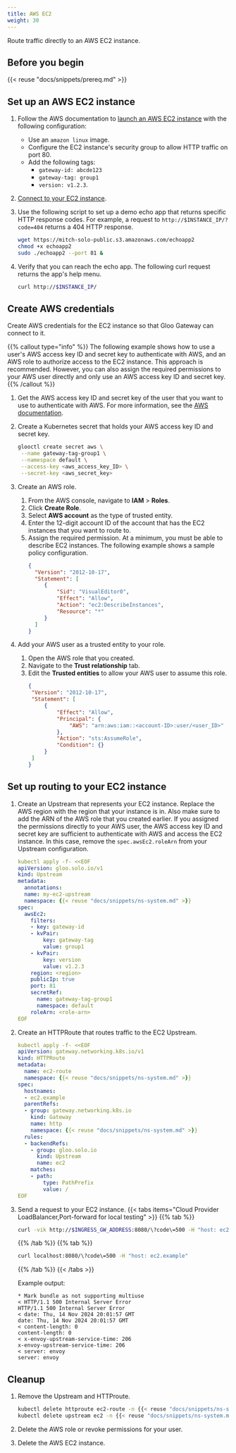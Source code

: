 ```yaml
---
title: AWS EC2
weight: 30
---
```


Route traffic directly to an AWS EC2 instance. 

## Before you begin 

{{< reuse "docs/snippets/prereq.md" >}}

## Set up an AWS EC2 instance

1. Follow the AWS documentation to [launch an AWS EC2 instance](https://docs.aws.amazon.com/AWSEC2/latest/UserGuide/EC2_GetStarted.html#ec2-launch-instance) with the following configuration: 
   * Use an `amazon linux` image. 
   * Configure the EC2 instance's security group to allow HTTP traffic on port 80. 
   * Add the following tags: 
     - `gateway-id: abcde123`
     - `gateway-tag: group1`
     - `version: v1.2.3`. 

2. [Connect to your EC2 instance](https://docs.aws.amazon.com/AWSEC2/latest/UserGuide/EC2_GetStarted.html#ec2-connect-to-instance). 

3. Use the following script to set up a demo echo app that returns specific HTTP response codes. For example, a request to `http://$INSTANCE_IP/?code=404` returns a 404 HTTP response. 
   ```sh
   wget https://mitch-solo-public.s3.amazonaws.com/echoapp2
   chmod +x echoapp2
   sudo ./echoapp2 --port 81 &
   ```
   
4. Verify that you can reach the echo app. The following curl request returns the app's help menu. 
   ```sh
   curl http://$INSTANCE_IP/
   ```
   
## Create AWS credentials

Create AWS credentials for the EC2 instance so that Gloo Gateway can connect to it. 

{{% callout type="info" %}}
The following example shows how to use a user's AWS access key ID and secret key to authenticate with AWS, and an AWS role to authorize access to the EC2 instance. This approach is recommended. However, you can also assign the required permissions to your AWS user directly and only use an AWS access key ID and secret key. 
{{% /callout %}}

1. Get the AWS access key ID and secret key of the user that you want to use to authenticate with AWS. For more information, see the [AWS documentation](https://docs.aws.amazon.com/IAM/latest/UserGuide/id_credentials_access-keys.html). 

2. Create a Kubernetes secret that holds your AWS access key ID and secret key. 
   ```sh
   glooctl create secret aws \
    --name gateway-tag-group1 \
    --namespace default \
    --access-key <aws_access_key_ID> \
    --secret-key <aws_secret_key>
    ```

3. Create an AWS role. 
   1. From the AWS console, navigate to **IAM** > **Roles**. 
   2. Click **Create Role**.
   3. Select **AWS account** as the type of trusted entity.
   4. Enter the 12-digit account ID of the account that has the EC2 instances that you want to route to.
   5. Assign the required permission. At a minimum, you must be able to describe EC2 instances. The following example shows a sample policy configuration. 
      ```json
      {
        "Version": "2012-10-17",
        "Statement": [
           {
               "Sid": "VisualEditor0",
               "Effect": "Allow",
               "Action": "ec2:DescribeInstances",
               "Resource": "*"
           }
        ]
      }
      ```

4. Add your AWS user as a trusted entity to your role. 
   1. Open the AWS role that you created. 
   2. Navigate to the **Trust relationship** tab. 
   3. Edit the **Trusted entities** to allow your AWS user to assume this role. 
      ```json
      {
       "Version": "2012-10-17",
       "Statement": [
           {
               "Effect": "Allow",
               "Principal": {
                   "AWS": "arn:aws:iam::<account-ID>:user/<user_ID>"
               },
               "Action": "sts:AssumeRole",
               "Condition": {}
           }
       ]
      }
      ``` 
 
## Set up routing to your EC2 instance


1. Create an Upstream that represents your EC2 instance. Replace the AWS region with the region that your instance is in. Also make sure to add the ARN of the AWS role that you created earlier. If you assigned the permissions directly to your AWS user, the AWS access key ID and secret key are sufficient to authenticate with AWS and access the EC2 instance. In this case, remove the `spec.awsEc2.roleArn` from your Upstream configuration. 
   ```yaml
   kubectl apply -f- <<EOF              
   apiVersion: gloo.solo.io/v1
   kind: Upstream
   metadata:
     annotations:
     name: my-ec2-upstream
     namespace: {{< reuse "docs/snippets/ns-system.md" >}}
   spec:
     awsEc2:
       filters:
       - key: gateway-id
       - kvPair:
           key: gateway-tag
           value: group1
       - kvPair:
           key: version
           value: v1.2.3
       region: <region>
       publicIp: true
       port: 81
       secretRef:
         name: gateway-tag-group1
         namespace: default
       roleArn: <role-arn>
   EOF
   ```

2. Create an HTTPRoute that routes traffic to the EC2 Upstream. 
   ```yaml
   kubectl apply -f- <<EOF   
   apiVersion: gateway.networking.k8s.io/v1
   kind: HTTPRoute
   metadata:
     name: ec2-route
     namespace: {{< reuse "docs/snippets/ns-system.md" >}}
   spec:
     hostnames:
     - ec2.example
     parentRefs:
     - group: gateway.networking.k8s.io
       kind: Gateway
       name: http
       namespace: {{< reuse "docs/snippets/ns-system.md" >}}
     rules:
     - backendRefs:
       - group: gloo.solo.io
         kind: Upstream
         name: ec2
       matches:
       - path:
           type: PathPrefix
           value: /
   EOF
   ```

3. Send a request to your EC2 instance. 
   {{< tabs items="Cloud Provider LoadBalancer,Port-forward for local testing"  >}}
   {{% tab %}}
   ```sh
   curl -vik http://$INGRESS_GW_ADDRESS:8080/\?code\=500 -H "host: ec2.example:8080"
   ```
   {{% /tab %}}
   {{% tab  %}}
   ```sh
   curl localhost:8080/\?code\=500 -H "host: ec2.example"
   ```
   {{% /tab %}}
   {{< /tabs >}}
   
   Example output: 
   ```
   * Mark bundle as not supporting multiuse
   < HTTP/1.1 500 Internal Server Error
   HTTP/1.1 500 Internal Server Error
   < date: Thu, 14 Nov 2024 20:01:57 GMT
   date: Thu, 14 Nov 2024 20:01:57 GMT
   < content-length: 0
   content-length: 0
   < x-envoy-upstream-service-time: 206
   x-envoy-upstream-service-time: 206
   < server: envoy
   server: envoy
   ```


## Cleanup

1. Remove the Upstream and HTTProute.
   ```sh
   kubectl delete httproute ec2-route -n {{< reuse "docs/snippets/ns-system.md" >}}
   kubectl delete upstream ec2 -n {{< reuse "docs/snippets/ns-system.md" >}}
   ```

2. Delete the AWS role or revoke permissions for your user.  

3. Delete the AWS EC2 instance. 
